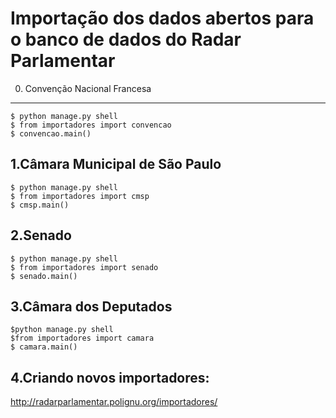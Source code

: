 Importação dos dados abertos para o banco de dados do Radar Parlamentar
===========

0. Convenção Nacional Francesa
-----------------------------------

    $ python manage.py shell
    $ from importadores import convencao
    $ convencao.main()

1.Câmara Municipal de São Paulo
-----------------------------------

    $ python manage.py shell
    $ from importadores import cmsp
    $ cmsp.main()

2.Senado
-----------------------------------

    $ python manage.py shell
    $ from importadores import senado
    $ senado.main()

3.Câmara dos Deputados
-----------------------------------

    $python manage.py shell
    $from importadores import camara
    $ camara.main()

4.Criando novos importadores:
-----------------------------------

http://radarparlamentar.polignu.org/importadores/



